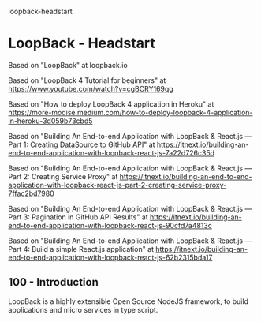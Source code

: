 loopback-headstart
# LoopBack - Headstart

Based on "LoopBack" at loopback.io

Based on "LoopBack 4 Tutorial for beginners" at https://www.youtube.com/watch?v=cgBCRY169qg

Based on "How to deploy LoopBack 4 application in Heroku" at https://more-modise.medium.com/how-to-deploy-loopback-4-application-in-heroku-3d059b73cbd5

Based on "Building An End-to-end Application with LoopBack & React.js — Part 1: Creating DataSource to GitHub API" at https://itnext.io/building-an-end-to-end-application-with-loopback-react-js-7a22d726c35d

Based on "Building An End-to-end Application with LoopBack & React.js — Part 2: Creating Service Proxy" at https://itnext.io/building-an-end-to-end-application-with-loopback-react-js-part-2-creating-service-proxy-7ffac2bd7980

Based on "Building An End-to-end Application with LoopBack & React.js — Part 3: Pagination in GitHub API Results" at https://itnext.io/building-an-end-to-end-application-with-loopback-react-js-90cfd7a4813c

Based on "Building An End-to-end Application with LoopBack & React.js — Part 4: Build a simple React.js application" at https://itnext.io/building-an-end-to-end-application-with-loopback-react-js-62b2315bda17

## 100 - Introduction

LoopBack is a highly extensible Open Source NodeJS framework, to build applications and micro services in type script.
